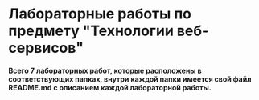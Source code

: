 # Лабораторные работы по предмету "Технологии веб-сервисов"

#### **Всего 7 лабораторных работ, которые расположены в соответствующих папках, внутри каждой папки имеется свой файл README.md c описанием каждой лабораторной работы.** 
